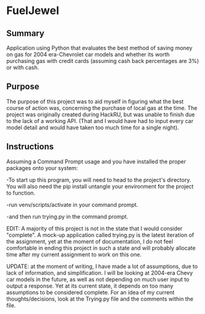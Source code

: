 # FuelJewel
## Summary
Application using Python that evaluates the best method of saving money on gas for 2004 era-Chevrolet car models  and whether its worth purchasing gas with credit cards (assuming cash back percentages are 3%) or with cash.

## Purpose
The purpose of this project was to aid myself in figuring what the best course of action was, concerning the purchase of local gas at the time. The project was originally created during HackRU, but was unable to finish due to the lack of a working API. (That and I would have had to input every car model detail and would have taken too much time for a single night). 

## Instructions
Assuming a Command Prompt usage and you have installed the proper packages onto your system:

-To start up this program, you will need to head to the project's directory. You will also need the pip install untangle your environment for the project to function.

-run venv/scripts/activate in your command prompt.

-and then run trying.py in the command prompt. 

EDIT: A majority of this project is not in the state that I would consider "complete". A mock-up application called trying.py is the latest iteration of the assignment, yet at the moment of documentation, I do not feel comfortable in ending this project in such a state and will probably allocate time after my current assignment to work on this one. 

UPDATE: at the moment of writing, I have made a lot of assumptions, due to lack of information, and simplification. I will be looking at 2004-era Chevy car models in the future, as well as not depending on much user input to output a response. Yet at its current state, it depends on too many assumptions to be considered complete. For an idea of my current thoughts/decisions, look at the Trying.py file and the comments within the file.

